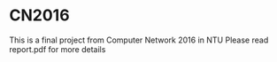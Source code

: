# CN2016
This is a final project from Computer Network 2016 in NTU
Please read report.pdf for more details
